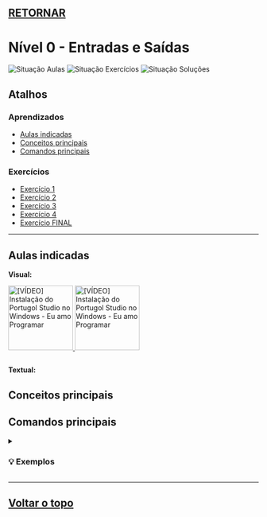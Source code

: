 ## [RETORNAR](https://github.com/stallone-dev/Portugol-2022-Acervo)

# Nível 0 - Entradas e Saídas
![Situação Aulas](https://img.shields.io/badge/AULAS-Em%20construção-orange?style=for-the-badge)
![Situação Exercícios](https://img.shields.io/badge/EXERCÍCIOS-CONCLUÍDO-success?style=for-the-badge)
![Situação Soluções](https://img.shields.io/badge/SOLUÇÕES-CONCLUÍDO-success?style=for-the-badge)

## Atalhos

### Aprendizados
* [Aulas indicadas](#aulas-indicadas)
* [Conceitos principais](#conceitos-principais)
* [Comandos principais](#comandos-principais)

### Exercícios
* [Exercício 1](./Exercicio_01.por)
* [Exercício 2](./Exercicio_02.por)
* [Exercício 3](./Exercicio_03.por)
* [Exercício 4](./Exercicio_04.por)
* [Exercício FINAL](./Exercicio_FINAL.por)

***

## Aulas indicadas

**Visual:**

<div style="display: inline-block;">
<a href="https://youtu.be/iEVLDKOLgQk" target="_blank">
<img height="130em" src="https://img.youtube.com/vi/iEVLDKOLgQk/0.jpg" alt="[VÍDEO] Instalação do Portugol Studio no Windows - Eu amo Programar">
<a href="https://youtu.be/iEVLDKOLgQk" target="_blank">
<img height="130em" src="https://img.youtube.com/vi/iEVLDKOLgQk/0.jpg" alt="[VÍDEO] Instalação do Portugol Studio no Windows - Eu amo Programar">
</a>
</p>


</div>


**Textual:**

## Conceitos principais

## Comandos principais

<details>
<summary><h3>💡 Exemplos</h3></summary>

**Exemplo 1:**

~~~portugol
    escreva("Olá Mundo!")
~~~
</details>

***

## [Voltar o topo](#retornar)
